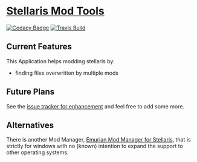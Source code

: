 # [Stellaris Mod Tools](https://github.com/Idrinths-Stellaris-Mods/Mod-Tools/releases/latest/)

[![Codacy Badge](https://api.codacy.com/project/badge/Grade/23bfdba23039450aa3c16f06f93362ee)](https://www.codacy.com/app/Idrinth/Mod-Tools?utm_source=github.com&amp;utm_medium=referral&amp;utm_content=Idrinths-Stellaris-Mods/Mod-Tools&amp;utm_campaign=Badge_Grade)
[![Travis Build](https://api.travis-ci.org/Idrinths-Stellaris-Mods/Mod-Tools.svg?branch=master)](https://travis-ci.org/Idrinths-Stellaris-Mods/Mod-Tools)

## Current Features

This Application helps modding stellaris by:

- finding files overwritten by multiple mods

## Future Plans

See the [issue tracker for enhancement](https://github.com/Idrinths-Stellaris-Mods/Mod-Tools/issues?q=is%3Aissue+is%3Aopen+label%3Aenhancement) and feel free to add some more.

## Alternatives

There is another Mod Manager, [Emurian Mod Manager for Stellaris](https://steamcommunity.com/app/281990/discussions/0/133259956022179056/), that is strictly for windows with no (known) intention to expand the support to other operating systems.

